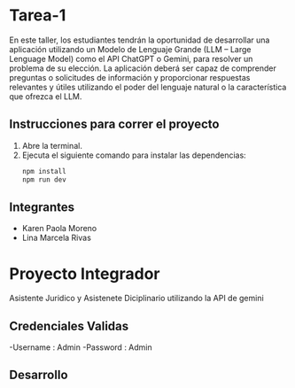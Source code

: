 # Tarea-1
En este taller, los estudiantes tendrán la oportunidad de desarrollar una aplicación utilizando un
Modelo de Lenguaje Grande (LLM – Large Lenguage Model) como el API ChatGPT o Gemini,
para resolver un problema de su elección. La aplicación deberá ser capaz de comprender
preguntas o solicitudes de información y proporcionar respuestas relevantes y útiles utilizando el
poder del lenguaje natural o la característica que ofrezca el LLM.


## Instrucciones para correr el proyecto

1. Abre la terminal.
2. Ejecuta el siguiente comando para instalar las dependencias:
   ```bash
   npm install
   npm run dev
## Integrantes

- Karen Paola Moreno
- Lina Marcela Rivas

# Proyecto Integrador

Asistente Juridico y Asistenete Diciplinario utilizando la API de gemini
## Credenciales Validas
-Username : Admin
-Password : Admin
## Desarrollo
